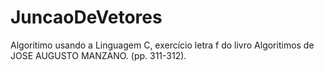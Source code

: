 # JuncaoDeVetores
 Algoritimo usando a Linguagem C, exercício letra f do livro Algoritimos de JOSE AUGUSTO  MANZANO. (pp. 311-312).
